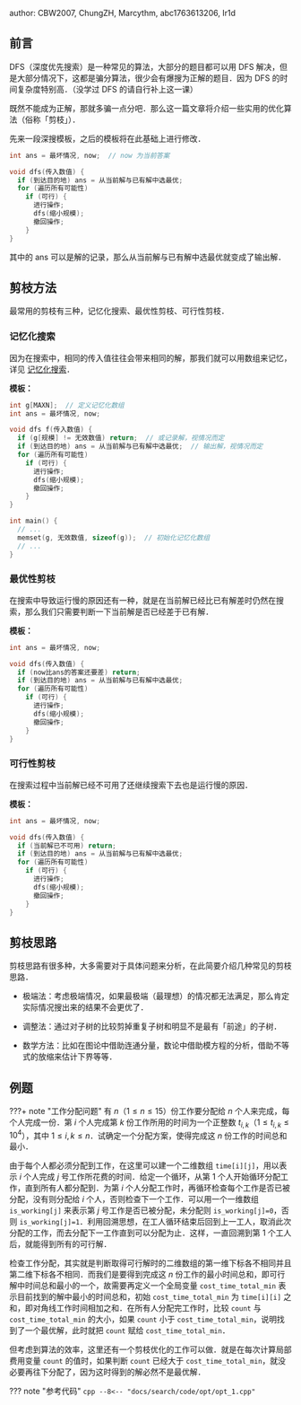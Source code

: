 author: CBW2007, ChungZH, Marcythm, abc1763613206, Ir1d

## 前言

DFS（深度优先搜索）是一种常见的算法，大部分的题目都可以用 DFS 解决，但是大部分情况下，这都是骗分算法，很少会有爆搜为正解的题目．因为 DFS 的时间复杂度特别高．（没学过 DFS 的请自行补上这一课）

既然不能成为正解，那就多骗一点分吧．那么这一篇文章将介绍一些实用的优化算法（俗称「剪枝」）．

先来一段深搜模板，之后的模板将在此基础上进行修改．

```cpp
int ans = 最坏情况, now;  // now 为当前答案

void dfs(传入数值) {
  if (到达目的地) ans = 从当前解与已有解中选最优;
  for (遍历所有可能性)
    if (可行) {
      进行操作;
      dfs(缩小规模);
      撤回操作;
    }
}
```

其中的 ans 可以是解的记录，那么从当前解与已有解中选最优就变成了输出解．

## 剪枝方法

最常用的剪枝有三种，记忆化搜索、最优性剪枝、可行性剪枝．

### 记忆化搜索

因为在搜索中，相同的传入值往往会带来相同的解，那我们就可以用数组来记忆，详见 [记忆化搜索](../dp/memo.md)．

**模板：**

```cpp
int g[MAXN];  // 定义记忆化数组
int ans = 最坏情况, now;

void dfs f(传入数值) {
  if (g[规模] != 无效数值) return;  // 或记录解，视情况而定
  if (到达目的地) ans = 从当前解与已有解中选最优;  // 输出解，视情况而定
  for (遍历所有可能性)
    if (可行) {
      进行操作;
      dfs(缩小规模);
      撤回操作;
    }
}

int main() {
  // ...
  memset(g, 无效数值, sizeof(g));  // 初始化记忆化数组
  // ...
}
```

### 最优性剪枝

在搜索中导致运行慢的原因还有一种，就是在当前解已经比已有解差时仍然在搜索，那么我们只需要判断一下当前解是否已经差于已有解．

**模板：**

```cpp
int ans = 最坏情况, now;

void dfs(传入数值) {
  if (now比ans的答案还要差) return;
  if (到达目的地) ans = 从当前解与已有解中选最优;
  for (遍历所有可能性)
    if (可行) {
      进行操作;
      dfs(缩小规模);
      撤回操作;
    }
}
```

### 可行性剪枝

在搜索过程中当前解已经不可用了还继续搜索下去也是运行慢的原因．

**模板：**

```cpp
int ans = 最坏情况, now;

void dfs(传入数值) {
  if (当前解已不可用) return;
  if (到达目的地) ans = 从当前解与已有解中选最优;
  for (遍历所有可能性)
    if (可行) {
      进行操作;
      dfs(缩小规模);
      撤回操作;
    }
}
```

## 剪枝思路

剪枝思路有很多种，大多需要对于具体问题来分析，在此简要介绍几种常见的剪枝思路．

-   极端法：考虑极端情况，如果最极端（最理想）的情况都无法满足，那么肯定实际情况搜出来的结果不会更优了．

-   调整法：通过对子树的比较剪掉重复子树和明显不是最有「前途」的子树．

-   数学方法：比如在图论中借助连通分量，数论中借助模方程的分析，借助不等式的放缩来估计下界等等．

## 例题

???+ note "工作分配问题"
    有 $n$（$1 \leq n \leq  15$）份工作要分配给 $n$ 个人来完成，每个人完成一份．第 $i$ 个人完成第 $k$ 份工作所用的时间为一个正整数 $t_{i,k}$（$1 \leq t_{i,k} \leq 10^4$），其中 $1 \leq i, k \leq n$．试确定一个分配方案，使得完成这 $n$ 份工作的时间总和最小．

由于每个人都必须分配到工作，在这里可以建一个二维数组 `time[i][j]`，用以表示 $i$ 个人完成 $j$ 号工作所花费的时间．给定一个循环，从第 1 个人开始循环分配工作，直到所有人都分配到．为第 $i$ 个人分配工作时，再循环检查每个工作是否已被分配，没有则分配给 $i$ 个人，否则检查下一个工作．可以用一个一维数组 `is_working[j]` 来表示第 $j$ 号工作是否已被分配，未分配则 `is_working[j]=0`，否则 `is_working[j]=1`．利用回溯思想，在工人循环结束后回到上一工人，取消此次分配的工作，而去分配下一工作直到可以分配为止．这样，一直回溯到第 1 个工人后，就能得到所有的可行解．

检查工作分配，其实就是判断取得可行解时的二维数组的第一维下标各不相同并且第二维下标各不相同．而我们是要得到完成这 $n$ 份工作的最小时间总和，即可行解中时间总和最小的一个，故需要再定义一个全局变量 `cost_time_total_min` 表示目前找到的解中最小的时间总和，初始 `cost_time_total_min` 为 `time[i][i]` 之和，即对角线工作时间相加之和．在所有人分配完工作时，比较 `count` 与 `cost_time_total_min` 的大小，如果 `count` 小于 `cost_time_total_min`，说明找到了一个最优解，此时就把 `count` 赋给 `cost_time_total_min`．

但考虑到算法的效率，这里还有一个剪枝优化的工作可以做．就是在每次计算局部费用变量 `count` 的值时，如果判断 `count` 已经大于 `cost_time_total_min`，就没必要再往下分配了，因为这时得到的解必然不是最优解．

??? note "参考代码"
    ```cpp
    --8<-- "docs/search/code/opt/opt_1.cpp"
    ```

